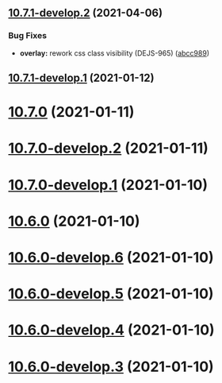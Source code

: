 ## [10.7.1-develop.2](https://github.com/DSI-HUG/dejajs-components/compare/v10.7.1-develop.1...v10.7.1-develop.2) (2021-04-06)


### Bug Fixes

* **overlay:** rework css class visibility (DEJS-965) ([abcc989](https://github.com/DSI-HUG/dejajs-components/commit/abcc989b272296d77767eeca2fb6f04c68a82b03))

## [10.7.1-develop.1](https://github.com/DSI-HUG/dejajs-components/compare/v10.7.0...v10.7.1-develop.1) (2021-01-12)

# [10.7.0](https://github.com/DSI-HUG/dejajs-components/compare/v10.6.0...v10.7.0) (2021-01-11)

# [10.7.0-develop.2](https://github.com/DSI-HUG/dejajs-components/compare/v10.7.0-develop.1...v10.7.0-develop.2) (2021-01-11)

# [10.7.0-develop.1](https://github.com/DSI-HUG/dejajs-components/compare/v10.6.0...v10.7.0-develop.1) (2021-01-10)

# [10.6.0](https://github.com/DSI-HUG/dejajs-components/compare/v10.5.0...v10.6.0) (2021-01-10)

# [10.6.0-develop.6](https://github.com/DSI-HUG/dejajs-components/compare/v10.6.0-develop.5...v10.6.0-develop.6) (2021-01-10)

# [10.6.0-develop.5](https://github.com/DSI-HUG/dejajs-components/compare/v10.6.0-develop.4...v10.6.0-develop.5) (2021-01-10)

# [10.6.0-develop.4](https://github.com/DSI-HUG/dejajs-components/compare/v10.6.0-develop.3...v10.6.0-develop.4) (2021-01-10)

# [10.6.0-develop.3](https://github.com/DSI-HUG/dejajs-components/compare/v10.6.0-develop.2...v10.6.0-develop.3) (2021-01-10)
